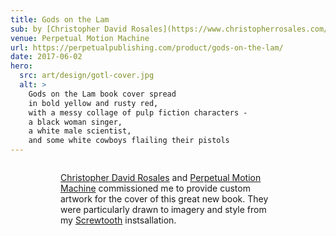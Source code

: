 ```yaml
---
title: Gods on the Lam
sub: by [Christopher David Rosales](https://www.christopherrosales.com/)
venue: Perpetual Motion Machine
url: https://perpetualpublishing.com/product/gods-on-the-lam/
date: 2017-06-02
hero:
  src: art/design/gotl-cover.jpg
  alt: >
    Gods on the Lam book cover spread
    in bold yellow and rusty red,
    with a messy collage of pulp fiction characters -
    a black woman singer,
    a white male scientist,
    and some white cowboys flailing their pistols
---
```


<figure>
  <img
    webc:is="u-img"
    :src="hero.src"
    :alt="hero.alt"
  >
<figure>

<!-- intro -->

[Christopher David Rosales](https://www.christopherrosales.com/)
and
[Perpetual Motion Machine](https://perpetualpublishing.com/product/gods-on-the-lam/)
commissioned me
to provide custom artwork
for the cover of this great new book.
They were particularly drawn
to imagery and style
from my [Screwtooth](/2014/08/02/screwtooth/)
instsallation.

